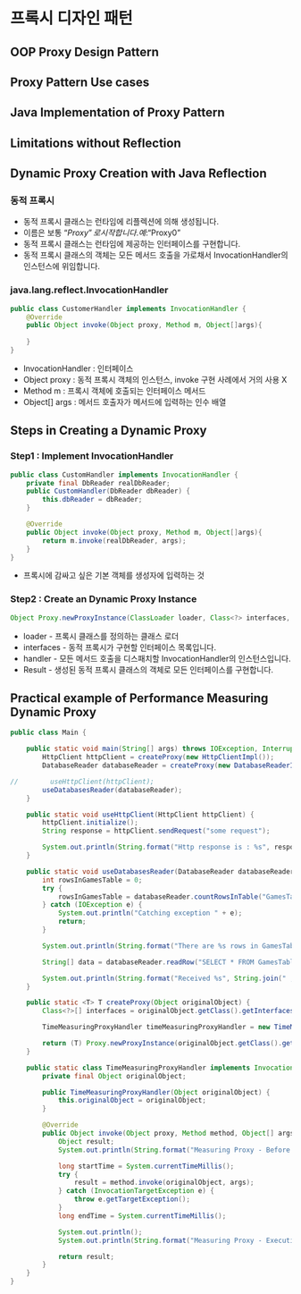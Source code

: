 # 프록시 디자인 패턴
## OOP Proxy Design Pattern
## Proxy Pattern Use cases
## Java Implementation of Proxy Pattern
## Limitations without Reflection
## Dynamic Proxy Creation with Java Reflection
### 동적 프록시
- 동적 프록시 클래스는 런타임에 리플렉션에 의해 생성됩니다.
- 이름은 보통 “$Proxy”로 시작합니다. 예: “$Proxy0”
- 동적 프록시 클래스는 런타임에 제공하는 인터페이스를 구현합니다.
- 동적 프록시 클래스의 객체는 모든 메서드 호출을 가로채서 InvocationHandler의 인스턴스에 위임합니다.

### java.lang.reflect.InvocationHandler
```java
public class CustomerHandler implements InvocationHandler {
    @Override
    public Object invoke(Object proxy, Method m, Object[]args){
        
    }
}
```
- InvocationHandler : 인터페이스
- Object proxy : 동적 프록시 객체의 인스턴스, invoke 구현 사례에서 거의 사용 X
- Method m : 프록시 객체에 호출되는 인터페이스 메서드
- Object[] args : 메서드 호출자가 메서드에 입력하는 인수 배열

## Steps in Creating a Dynamic Proxy
### Step1 : Implement InvocationHandler
```java
public class CustomHandler implements InvocationHandler {
    private final DbReader realDbReader;
    public CustomHandler(DbReader dbReader) {
        this.dbReader = dbReader; 
    }

    @Override
    public Object invoke(Object proxy, Method m, Object[]args){
        return m.invoke(realDbReader, args);
    }
}
```
- 프록시에 감싸고 싶은 기본 객체를 생성자에 입력하는 것

### Step2 : Create an Dynamic Proxy Instance
```java
Object Proxy.newProxyInstance(ClassLoader loader, Class<?> interfaces, InvocationHandler handler);
```
- loader - 프록시 클래스를 정의하는 클래스 로더
- interfaces - 동적 프록시가 구현할 인터페이스 목록입니다.
- handler - 모든 메서드 호출을 디스패치할 InvocationHandler의 인스턴스입니다.
- Result - 생성된 동적 프록시 클래스의 객체로 모든 인터페이스를 구현합니다.

## Practical example of Performance Measuring Dynamic Proxy
```java
public class Main {

    public static void main(String[] args) throws IOException, InterruptedException {
        HttpClient httpClient = createProxy(new HttpClientImpl());
        DatabaseReader databaseReader = createProxy(new DatabaseReaderImpl());

//        useHttpClient(httpClient);
        useDatabasesReader(databaseReader);
    }

    public static void useHttpClient(HttpClient httpClient) {
        httpClient.initialize();
        String response = httpClient.sendRequest("some request");

        System.out.println(String.format("Http response is : %s", response));
    }

    public static void useDatabasesReader(DatabaseReader databaseReader) throws InterruptedException {
        int rowsInGamesTable = 0;
        try {
            rowsInGamesTable = databaseReader.countRowsInTable("GamesTable");
        } catch (IOException e) {
            System.out.println("Catching exception " + e);
            return;
        }

        System.out.println(String.format("There are %s rows in GamesTable", rowsInGamesTable));

        String[] data = databaseReader.readRow("SELECT * FROM GamesTable");

        System.out.println(String.format("Received %s", String.join(" , ", data)));
    }

    public static <T> T createProxy(Object originalObject) {
        Class<?>[] interfaces = originalObject.getClass().getInterfaces();

        TimeMeasuringProxyHandler timeMeasuringProxyHandler = new TimeMeasuringProxyHandler(originalObject);

        return (T) Proxy.newProxyInstance(originalObject.getClass().getClassLoader(), interfaces, timeMeasuringProxyHandler);
    }

    public static class TimeMeasuringProxyHandler implements InvocationHandler {
        private final Object originalObject;

        public TimeMeasuringProxyHandler(Object originalObject) {
            this.originalObject = originalObject;
        }

        @Override
        public Object invoke(Object proxy, Method method, Object[] args) throws Throwable {
            Object result;
            System.out.println(String.format("Measuring Proxy - Before Executing method : %s()", method.getName()));

            long startTime = System.currentTimeMillis();
            try {
                result = method.invoke(originalObject, args);
            } catch (InvocationTargetException e) {
                throw e.getTargetException();
            }
            long endTime = System.currentTimeMillis();

            System.out.println();
            System.out.println(String.format("Measuring Proxy - Execution of %s() took %dms \n", method.getName(), endTime - startTime));

            return result;
        }
    }
}

```
